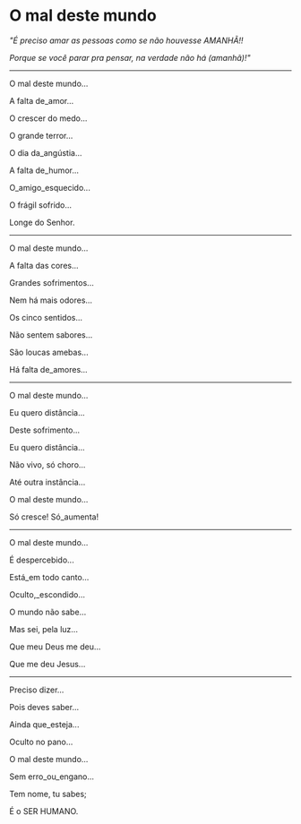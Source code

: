 # O mal deste mundo

_*"É preciso amar as pessoas como se não houvesse AMANHÃ!!*_

_*Porque se você parar pra pensar, na verdade não há (amanhã)!"*_

---

O mal deste mundo...

A falta de_amor...

O crescer do medo...

O grande terror...

O dia da_angústia...

A falta de_humor...

O_amigo_esquecido...

O frágil sofrido...

Longe do Senhor.

---

O mal deste mundo...

A falta das cores...

Grandes sofrimentos...

Nem há mais odores...

Os cinco sentidos...

Não sentem sabores...

São loucas amebas...

Há falta de_amores...

---

O mal deste mundo...

Eu quero distância...

Deste sofrimento...

Eu quero distância...

Não vivo, só choro...

Até outra instância...

O mal deste mundo...

Só cresce! Só_aumenta!

---

O mal deste mundo...

É despercebido...

Está_em todo canto...

Oculto,_escondido...

O mundo não sabe...

Mas sei, pela luz...

Que meu Deus me deu...

Que me deu Jesus...

---

Preciso dizer...

Pois deves saber...

Ainda que_esteja...

Oculto no pano...

O mal deste mundo...

Sem erro_ou_engano...

Tem nome, tu sabes;

É o SER HUMANO.
